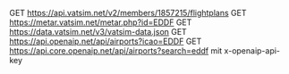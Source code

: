 
GET https://api.vatsim.net/v2/members/1857215/flightplans
GET https://metar.vatsim.net/metar.php?id=EDDF
GET https://data.vatsim.net/v3/vatsim-data.json
GET https://api.openaip.net/api/airports?icao=EDDF
GET https://api.core.openaip.net/api/airports?search=eddf
mit x-openaip-api-key 

